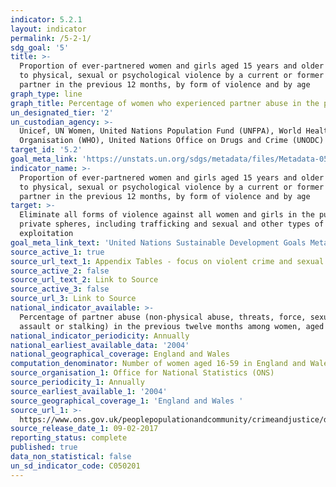 ```yaml
---
indicator: 5.2.1
layout: indicator
permalink: /5-2-1/
sdg_goal: '5'
title: >-
  Proportion of ever-partnered women and girls aged 15 years and older subjected
  to physical, sexual or psychological violence by a current or former intimate
  partner in the previous 12 months, by form of violence and by age
graph_type: line
graph_title: Percentage of women who experienced partner abuse in the previous 12 months
un_designated_tier: '2'
un_custodian_agency: >-
  Unicef, UN Women, United Nations Population Fund (UNFPA), World Health
  Organisation (WHO), United Nations Office on Drugs and Crime (UNODC)
target_id: '5.2'
goal_meta_link: 'https://unstats.un.org/sdgs/metadata/files/Metadata-05-02-01.pdf'
indicator_name: >-
  Proportion of ever-partnered women and girls aged 15 years and older subjected
  to physical, sexual or psychological violence by a current or former intimate
  partner in the previous 12 months, by form of violence and by age
target: >-
  Eliminate all forms of violence against all women and girls in the public and
  private spheres, including trafficking and sexual and other types of
  exploitation
goal_meta_link_text: 'United Nations Sustainable Development Goals Metadata: 5.2.1'
source_active_1: true
source_url_text_1: Appendix Tables - focus on violent crime and sexual offences
source_active_2: false
source_url_text_2: Link to Source
source_active_3: false
source_url_3: Link to Source
national_indicator_available: >-
  Percentage of partner abuse (non-physical abuse, threats, force, sexual
  assault or stalking) in the previous twelve months among women, aged 16 to 59.
national_indicator_periodicity: Annually
national_earliest_available_data: '2004'
national_geographical_coverage: England and Wales
computation_denominator: Number of women aged 16-59 in England and Wales
source_organisation_1: Office for National Statistics (ONS)
source_periodicity_1: Annually
source_earliest_available_1: '2004'
source_geographical_coverage_1: 'England and Wales '
source_url_1: >-
  https://www.ons.gov.uk/peoplepopulationandcommunity/crimeandjustice/datasets/appendixtablesfocusonviolentcrimeandsexualoffences
source_release_date_1: 09-02-2017
reporting_status: complete
published: true
data_non_statistical: false
un_sd_indicator_code: C050201
---
```

